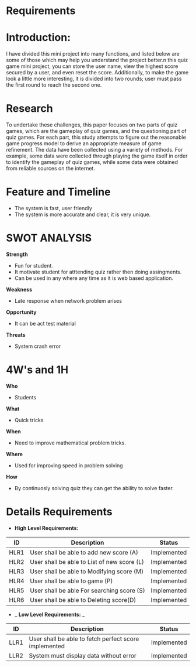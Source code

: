 # **Requirements**

# **Introduction:**

I have divided this mini project into many functions, and listed below are some of those which may help you understand the project better.n this quiz game mini project, you can store the user name, view the highest score secured by a user, and even reset the score. Additionally, to make the game look a little more interesting, it is divided into two rounds; user must pass the first round to reach the second one.

# **Research**

To undertake these challenges, this paper focuses on two parts of quiz games, which are the gameplay of quiz games, and the questioning part of quiz games. For each part, this study attempts to figure out the reasonable game progress model to derive an appropriate measure of game refinement. The data have been collected using a variety of methods. For example, some data were collected through playing the game itself in order to identify the gameplay of quiz games, while some data were obtained from reliable sources on the internet.

# **Feature and Timeline**

- The system is fast, user friendly
- The system is more accurate and clear, it is very unique.

# **SWOT ANALYSIS**

**Strength**

-  Fun for student.
- It motivate student for atttending quiz rather then doing assingments.
- Can be used in any where any time as it is web based application.

**Weakness**

- Late response when network problem arises

**Opportunity**

- It can be act test material

**Threats**

- System crash error

# **4W&#39;s and 1H**

**Who**

- Students

**What**

- Quick tricks

**When**

- Need to improve mathematical problem tricks.

**Where**

- Used for improving speed in problem solving

**How**

- By continuosly solving quiz they can get the ability to solve faster.

# **Details Requirements**

- **High Level Requirements:**

| **ID** | **Description** | **Status** |
| --- | --- | --- |
| HLR1 | User shall be able to add new score (A) | Implemented |
| HLR2 | User shall be able to List of new score (L) | Implemented |
| HLR3 | User shall be able to Modifying score (M) | Implemented |
| HLR4 | User shall be able to game (P) | Implemented |
| HLR5 | User shall be able For searching score (S) | Implemented |
| HLR6 | User shall be able to Deleting score(D) | Implemented |

- _ **Low Level Requirements:** _

| **ID** | **Description** | **Status** |
| --- | --- | --- |
| LLR1 | User shall be able to fetch perfect score implemented | Implemented |
| LLR2 | System must display data without error | Implemented |
